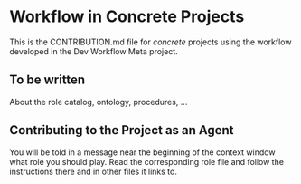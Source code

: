 # Workflow in Concrete Projects

This is the CONTRIBUTION.md file for _concrete_ projects using the workflow developed in the Dev Workflow Meta project.

## To be written

About the role catalog, ontology, procedures, ...


## Contributing to the Project as an Agent

You will be told in a message near the beginning of the context window what role you should play.
Read the corresponding role file and follow the instructions there and in other files it links to.
